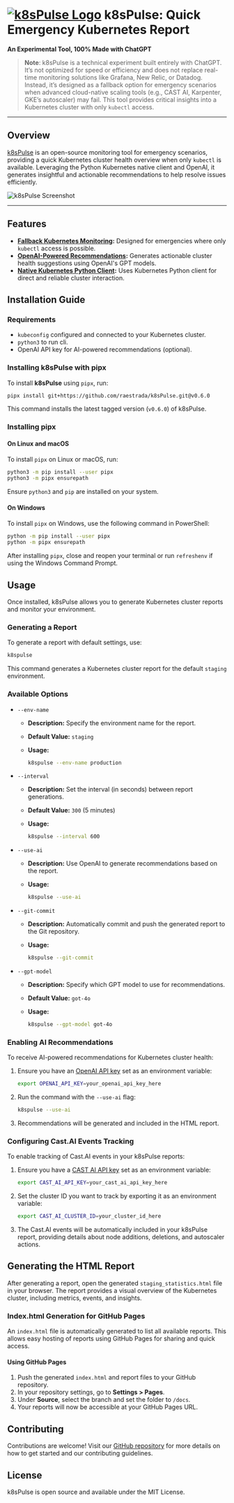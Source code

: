 # [![k8sPulse Logo](https://res.cloudinary.com/dyknhuvxt/image/upload/v1730740391/k8spulse_axrf38.png)](https://raestrada.github.io/k8sPulse/) k8sPulse: Quick Emergency Kubernetes Report

**An Experimental Tool, 100% Made with ChatGPT**

> **Note**: k8sPulse is a technical experiment built entirely with ChatGPT. It’s not optimized for speed or efficiency and does not replace real-time monitoring solutions like Grafana, New Relic, or Datadog. Instead, it’s designed as a fallback option for emergency scenarios when advanced cloud-native scaling tools (e.g., CAST AI, Karpenter, GKE’s autoscaler) may fail. This tool provides critical insights into a Kubernetes cluster with only `kubectl` access.

---

## Overview

[k8sPulse](https://raestrada.github.io/k8sPulse/) is an open-source monitoring tool for emergency scenarios, providing a quick Kubernetes cluster health overview when only `kubectl` is available. Leveraging the Python Kubernetes native client and OpenAI, it generates insightful and actionable recommendations to help resolve issues efficiently.

![k8sPulse Screenshot](https://res.cloudinary.com/dyknhuvxt/image/upload/v1731006274/k8spulse-report_jylmf7.png)

---

## Features

- **[Fallback Kubernetes Monitoring](https://raestrada.github.io/k8sPulse/):** Designed for emergencies where only `kubectl` access is possible.
- **[OpenAI-Powered Recommendations](https://raestrada.github.io/k8sPulse/):** Generates actionable cluster health suggestions using OpenAI's GPT models.
- **[Native Kubernetes Python Client](https://raestrada.github.io/k8sPulse/):** Uses Kubernetes Python client for direct and reliable cluster interaction.

## Installation Guide

### Requirements

- `kubeconfig` configured and connected to your Kubernetes cluster.
- `python3` to run cli.
- OpenAI API key for AI-powered recommendations (optional).

### Installing k8sPulse with pipx

To install **k8sPulse** using `pipx`, run:

```sh
pipx install git+https://github.com/raestrada/k8sPulse.git@v0.6.0
```

This command installs the latest tagged version (`v0.6.0`) of k8sPulse.

### Installing pipx

#### On Linux and macOS

To install `pipx` on Linux or macOS, run:

```sh
python3 -m pip install --user pipx
python3 -m pipx ensurepath
```

Ensure `python3` and `pip` are installed on your system.

#### On Windows

To install `pipx` on Windows, use the following command in PowerShell:

```sh
python -m pip install --user pipx
python -m pipx ensurepath
```

After installing `pipx`, close and reopen your terminal or run `refreshenv` if using the Windows Command Prompt.

## Usage

Once installed, k8sPulse allows you to generate Kubernetes cluster reports and monitor your environment.

### Generating a Report

To generate a report with default settings, use:

```sh
k8spulse
```

This command generates a Kubernetes cluster report for the default `staging` environment.

### Available Options

- `--env-name`
  - **Description:** Specify the environment name for the report.
  - **Default Value:** `staging`
  - **Usage:**
    
    ```sh
    k8spulse --env-name production
    ```

- `--interval`
  - **Description:** Set the interval (in seconds) between report generations.
  - **Default Value:** `300` (5 minutes)
  - **Usage:**
    
    ```sh
    k8spulse --interval 600
    ```

- `--use-ai`
  - **Description:** Use OpenAI to generate recommendations based on the report.
  - **Usage:**
    
    ```sh
    k8spulse --use-ai
    ```

- `--git-commit`
  - **Description:** Automatically commit and push the generated report to the Git repository.
  - **Usage:**
    
    ```sh
    k8spulse --git-commit
    ```

- `--gpt-model`
  - **Description:** Specify which GPT model to use for recommendations.
  - **Default Value:** `got-4o`
  - **Usage:**
    
    ```sh
    k8spulse --gpt-model got-4o
    ```

### Enabling AI Recommendations

To receive AI-powered recommendations for Kubernetes cluster health:

1. Ensure you have an [OpenAI API key](https://platform.openai.com/account/api-keys) set as an environment variable:
   
   ```sh
   export OPENAI_API_KEY=your_openai_api_key_here
   ```

2. Run the command with the `--use-ai` flag:
   
   ```sh
   k8spulse --use-ai
   ```

3. Recommendations will be generated and included in the HTML report.

### Configuring Cast.AI Events Tracking

To enable tracking of Cast.AI events in your k8sPulse reports:

1. Ensure you have a [CAST AI API key](https://console.cast.ai/) set as an environment variable:
   
   ```sh
   export CAST_AI_API_KEY=your_cast_ai_api_key_here
   ```

2. Set the cluster ID you want to track by exporting it as an environment variable:
   
   ```sh
   export CAST_AI_CLUSTER_ID=your_cluster_id_here
   ```

3. The Cast.AI events will be automatically included in your k8sPulse report, providing details about node additions, deletions, and autoscaler actions.

## Generating the HTML Report

After generating a report, open the generated `staging_statistics.html` file in your browser. The report provides a visual overview of the Kubernetes cluster, including metrics, events, and insights.

### Index.html Generation for GitHub Pages

An `index.html` file is automatically generated to list all available reports. This allows easy hosting of reports using GitHub Pages for sharing and quick access.

#### Using GitHub Pages

1. Push the generated `index.html` and report files to your GitHub repository.
2. In your repository settings, go to **Settings > Pages**.
3. Under **Source**, select the branch and set the folder to `/docs`.
4. Your reports will now be accessible at your GitHub Pages URL.

## Contributing

Contributions are welcome! Visit our [GitHub repository](https://github.com/raestrada/k8sPulse) for more details on how to get started and our contributing guidelines.

## License

k8sPulse is open source and available under the MIT License.
